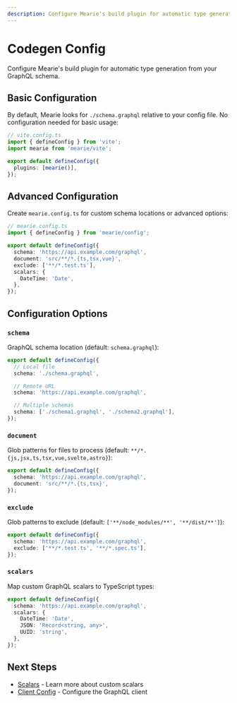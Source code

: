 ```yaml
---
description: Configure Mearie's build plugin for automatic type generation from your GraphQL schema. Learn about schema, document, exclude, and scalars options.
---
```


# Codegen Config

Configure Mearie's build plugin for automatic type generation from your GraphQL schema.

## Basic Configuration

By default, Mearie looks for `./schema.graphql` relative to your config file. No configuration needed for basic usage:

```typescript
// vite.config.ts
import { defineConfig } from 'vite';
import mearie from 'mearie/vite';

export default defineConfig({
  plugins: [mearie()],
});
```

## Advanced Configuration

Create `mearie.config.ts` for custom schema locations or advanced options:

```typescript
// mearie.config.ts
import { defineConfig } from 'mearie/config';

export default defineConfig({
  schema: 'https://api.example.com/graphql',
  document: 'src/**/*.{ts,tsx,vue}',
  exclude: ['**/*.test.ts'],
  scalars: {
    DateTime: 'Date',
  },
});
```

## Configuration Options

### `schema`

GraphQL schema location (default: `schema.graphql`):

```typescript
export default defineConfig({
  // Local file
  schema: './schema.graphql',

  // Remote URL
  schema: 'https://api.example.com/graphql',

  // Multiple schemas
  schema: ['./schema1.graphql', './schema2.graphql'],
});
```

### `document`

Glob patterns for files to process (default: `**/*.{js,jsx,ts,tsx,vue,svelte,astro}`):

```typescript
export default defineConfig({
  schema: 'https://api.example.com/graphql',
  document: 'src/**/*.{ts,tsx}',
});
```

### `exclude`

Glob patterns to exclude (default: `['**/node_modules/**', '**/dist/**']`):

```typescript
export default defineConfig({
  schema: 'https://api.example.com/graphql',
  exclude: ['**/*.test.ts', '**/*.spec.ts'],
});
```

### `scalars`

Map custom GraphQL scalars to TypeScript types:

```typescript
export default defineConfig({
  schema: 'https://api.example.com/graphql',
  scalars: {
    DateTime: 'Date',
    JSON: 'Record<string, any>',
    UUID: 'string',
  },
});
```

## Next Steps

- [Scalars](/guides/scalars) - Learn more about custom scalars
- [Client Config](/config/client) - Configure the GraphQL client
